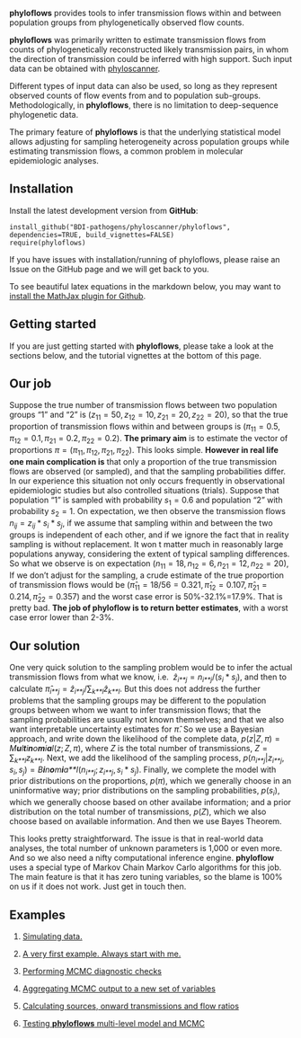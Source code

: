 **phyloflows** provides tools to infer transmission flows within and
between population groups from phylogenetically observed flow counts.

**phyloflows** was primarily written to estimate transmission flows from
counts of phylogenetically reconstructed likely transmission pairs, in
whom the direction of transmission could be inferred with high support.
Such input data can be obtained with
[phyloscanner](https://github.com/BDI-pathogens/phyloscanner).

Different types of input data can also be used, so long as they
represent observed counts of flow events from and to population
sub-groups. Methodologically, in **phyloflows**, there is no limitation
to deep-sequence phylogenetic data.

The primary feature of **phyloflows** is that the underlying statistical
model allows adjusting for sampling heterogeneity across population
groups while estimating transmission flows, a common problem in
molecular epidemiologic analyses.

Installation
------------

Install the latest development version from **GitHub**:

    install_github("BDI-pathogens/phyloscanner/phyloflows", dependencies=TRUE, build_vignettes=FALSE)
    require(phyloflows)

If you have issues with installation/running of phyloflows, please raise
an Issue on the GitHub page and we will get back to you.

To see beautiful latex equations in the markdown below, you may want to
[install the MathJax plugin for
Github](https://github.com/orsharir/github-mathjax).

Getting started
---------------

If you are just getting started with **phyloflows**, please take a look
at the sections below, and the tutorial vignettes at the bottom of this
page.

Our job
-------

Suppose the true number of transmission flows between two population
groups “1” and “2” is
(*z*<sub>11</sub> = 50, *z*<sub>12</sub> = 10, *z*<sub>21</sub> = 20, *z*<sub>22</sub> = 20),
so that the true proportion of transmission flows within and between
groups is
(*π*<sub>11</sub> = 0.5, *π*<sub>12</sub> = 0.1, *π*<sub>21</sub> = 0.2, *π*<sub>22</sub> = 0.2).
**The primary aim** is to estimate the vector of proportions
*π* = (*π*<sub>11</sub>, *π*<sub>12</sub>, *π*<sub>21</sub>, *π*<sub>22</sub>).
This looks simple. **However in real life one main complication is**
that only a proportion of the true transmission flows are observed (or
sampled), and that the sampling probabilities differ. In our experience
this situation not only occurs frequently in observational epidemiologic
studies but also controlled situations (trials). Suppose that population
“1” is sampled with probability *s*<sub>1</sub> = 0.6 and population “2”
with probability *s*<sub>2</sub> = 1. On expectation, we then observe
the transmission flows
*n*<sub>*ij*</sub> = *z*<sub>*ij*</sub> \* *s*<sub>*i*</sub> \* *s*<sub>*j*</sub>,
if we assume that sampling within and between the two groups is
independent of each other, and if we ignore the fact that in reality
sampling is without replacement. It won t matter much in reasonably
large populations anyway, considering the extent of typical sampling
differences. So what we observe is on expectation
(*n*<sub>11</sub> = 18, *n*<sub>12</sub> = 6, *n*<sub>21</sub> = 12, *n*<sub>22</sub> = 20),
If we don’t adjust for the sampling, a crude estimate of the true
proportion of transmission flows would be
(*π̂*<sub>11</sub> = 18/56 = 0.321, *π̂*<sub>12</sub> = 0.107, *π̂*<sub>21</sub> = 0.214, *π̂*<sub>22</sub> = 0.357)
and the worst case error is 50%-32.1%=17.9%. That is pretty bad. **The
job of phyloflow is to return better estimates**, with a worst case
error lower than 2-3%.

Our solution
------------

One very quick solution to the sampling problem would be to infer the
actual transmission flows from what we know, i.e. 
*ẑ*<sub>*i**j*</sub> = *n*<sub>*i**j*</sub>/(*s*<sub>*i*</sub> \* *s*<sub>*j*</sub>),
and then to calculate
*π̂*<sub>*i**j*</sub> = *ẑ*<sub>*i**j*</sub>/∑<sub>*k**l*</sub>*ẑ*<sub>*k**l*</sub>.
But this does not address the further problems that the sampling groups
may be different to the population groups between whom we want to infer
transmission flows; that the sampling probabilities are usually not
known themselves; and that we also want interpretable uncertainty
estimates for *π̂*. So we use a Bayesian approach, and write down the
likelihood of the complete data,
*p*(*z*|*Z*, *π*) = *M**u**l**t**i**n**o**m**i**a**l*(*z*; *Z*, *π*),
where *Z* is the total number of transmissions,
*Z* = ∑<sub>*k**l*</sub>*z*<sub>*k**l*</sub>. Next, we add the
likelihood of the sampling process,
*p*(*n*<sub>*i**j*</sub>|*z*<sub>*i**j*</sub>, *s*<sub>*i*</sub>, *s*<sub>*j*</sub>) = *B**i**n**o**m**i**a**l*(*n*<sub>*i**j*</sub>; *z*<sub>*i**j*</sub>, *s*<sub>*i*</sub> \* *s*<sub>*j*</sub>).
Finally, we complete the model with prior distributions on the
proportions, *p*(*π*), which we generally choose in an uninformative
way; prior distributions on the sampling probabilities,
*p*(*s*<sub>*i*</sub>), which we generally choose based on other
availabe information; and a prior distribution on the total number of
transmissions, *p*(*Z*), which we also choose based on available
information. And then we use Bayes Theorem.

This looks pretty straightforward. The issue is that in real-world data
analyses, the total number of unknown parameters is 1,000 or even more.
And so we also need a nifty computational inference engine.
**phyloflow** uses a special type of Markov Chain Markov Carlo
algorithms for this job. The main feature is that it has zero tuning
variables, so the blame is 100% on us if it does not work. Just get in
touch then.

Examples
--------

1.  [Simulating data.](vignettes/01_simulating_data.md)

2.  [A very first example. Always start with
    me.](vignettes/02_basic_example.md)

3.  [Performing MCMC diagnostic checks](vignettes/03_diagnostics.md)

4.  [Aggregating MCMC output to a new set of
    variables](vignettes/04_aggregating.md)

5.  [Calculating sources, onward transmissions and flow
    ratios](vignettes/05_keyquantities.md)

6.  [Testing **phyloflows** multi-level model and
    MCMC](vignettes/06_test_sampling_adjustments.md)
